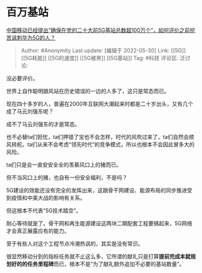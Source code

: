 # 百万基站
[中国移动已经提出“确保在党的二十大前5G基站总数超100万个”，如何评价之前挖苦讽刺华为5G的人？](https://www.zhihu.com/question/534849304/answer/2508029333)

> Author: #Anonymity
> Last update: [编辑于 2022-05-30]
> Link: [[5G]] [[5G耗能]] [[5G的速度]] [[5G被黑]] [[5G基站]]
> Tag: #科技
> 评论区:
> 泛讨论:

没必要评价。

世界上自作聪明跟风站在历史错误的一边的人多了，这只是常态而已。

现在四十多岁的人，普遍在2000年互联网大潮起来时都是二十岁出头，又有几个成了马云刘强东呢？

成不了马云刘强东的才是常态。

也不必替ta们担忧，ta们押错了宝也不会怎样，时代的风吹过来了，ta们自然会顺风转舵。ta们从来不会考虑“领先时代”的竞争模式，所以也根本不会因此冒多大的风险。

ta们只是会一直安安全全的羡慕风口上的猪而已。

但不当风口上的猪，也自有一份安全福利，不是吗？

5G建设的效能还没有完全的发挥出来，这跟骨干网建设、能源布局的同步推进受到疫情和中美大战的影响有关系。

但这根本不代表“5G技术踏空”。

耐心等待就是了。骨干网和再生能源建设这两块二期配套工程要搞起来，5G网络才会真正展露应有的能力。

至于有些人对这个工程节点冷潮热讽的，其实是没有常识。

很显然移动分到的指标任务就不止这么多，它所谓的献礼只是打算**提前完成本就规划好的的任务里程碑**而已，根本不是“为了献礼额外追加不必要的基站数量”。
